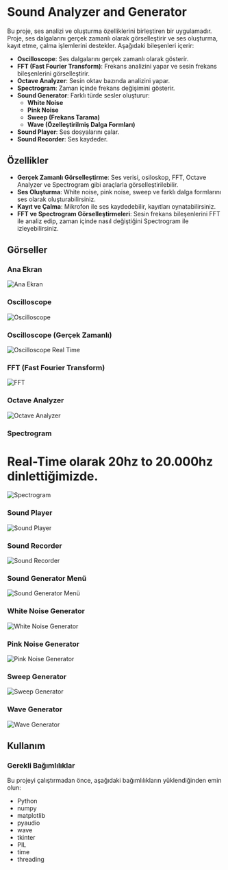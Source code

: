 # Sound Analyzer and Generator

Bu proje, ses analizi ve oluşturma özelliklerini birleştiren bir uygulamadır. Proje, ses dalgalarını gerçek zamanlı olarak görselleştirir ve ses oluşturma, kayıt etme, çalma işlemlerini destekler. Aşağıdaki bileşenleri içerir:

- **Oscilloscope**: Ses dalgalarını gerçek zamanlı olarak gösterir.
- **FFT (Fast Fourier Transform)**: Frekans analizini yapar ve sesin frekans bileşenlerini görselleştirir.
- **Octave Analyzer**: Sesin oktav bazında analizini yapar.
- **Spectrogram**: Zaman içinde frekans değişimini gösterir.
- **Sound Generator**: Farklı türde sesler oluşturur:
  - **White Noise**
  - **Pink Noise**
  - **Sweep (Frekans Tarama)**
  - **Wave (Özelleştirilmiş Dalga Formları)**
- **Sound Player**: Ses dosyalarını çalar.
- **Sound Recorder**: Ses kaydeder.

## Özellikler

- **Gerçek Zamanlı Görselleştirme**: Ses verisi, osiloskop, FFT, Octave Analyzer ve Spectrogram gibi araçlarla görselleştirilebilir.
- **Ses Oluşturma**: White noise, pink noise, sweep ve farklı dalga formlarını ses olarak oluşturabilirsiniz.
- **Kayıt ve Çalma**: Mikrofon ile ses kaydedebilir, kayıtları oynatabilirsiniz.
- **FFT ve Spectrogram Görselleştirmeleri**: Sesin frekans bileşenlerini FFT ile analiz edip, zaman içinde nasıl değiştiğini Spectrogram ile izleyebilirsiniz.

## Görseller

### Ana Ekran
![Ana Ekran](https://github.com/olcaykoyuturk/sound_multitool/blob/main/image/1.png?raw=true)

### Oscilloscope
![Oscilloscope](https://github.com/olcaykoyuturk/sound_multitool/blob/main/image/2.png?raw=true)

### Oscilloscope (Gerçek Zamanlı)
![Oscilloscope Real Time](https://github.com/olcaykoyuturk/sound_multitool/blob/main/image/3.png?raw=true)

### FFT (Fast Fourier Transform)
![FFT](https://github.com/olcaykoyuturk/sound_multitool/blob/main/image/4.png?raw=true)

### Octave Analyzer
![Octave Analyzer](https://github.com/olcaykoyuturk/sound_multitool/blob/main/image/5.png?raw=true)

### Spectrogram
# Real-Time olarak 20hz to 20.000hz dinlettiğimizde.
![Spectrogram](https://github.com/olcaykoyuturk/sound_multitool/blob/main/image/13.png?raw=true)
### Sound Player
![Sound Player](https://github.com/olcaykoyuturk/sound_multitool/blob/main/image/6.png?raw=true)

### Sound Recorder
![Sound Recorder](https://github.com/olcaykoyuturk/sound_multitool/blob/main/image/7.png?raw=true)

### Sound Generator Menü
![Sound Generator Menü](https://github.com/olcaykoyuturk/sound_multitool/blob/main/image/8.png?raw=true)

### White Noise Generator
![White Noise Generator](https://github.com/olcaykoyuturk/sound_multitool/blob/main/image/9.png?raw=true)

### Pink Noise Generator
![Pink Noise Generator](https://github.com/olcaykoyuturk/sound_multitool/blob/main/image/10.png?raw=true)

### Sweep Generator
![Sweep Generator](https://github.com/olcaykoyuturk/sound_multitool/blob/main/image/11.png?raw=true)

### Wave Generator
![Wave Generator](https://github.com/olcaykoyuturk/sound_multitool/blob/main/image/12.png?raw=true)

## Kullanım

### Gerekli Bağımlılıklar

Bu projeyi çalıştırmadan önce, aşağıdaki bağımlılıkların yüklendiğinden emin olun:

- Python
- numpy
- matplotlib
- pyaudio
- wave
- tkinter
- PIL
- time
- threading
